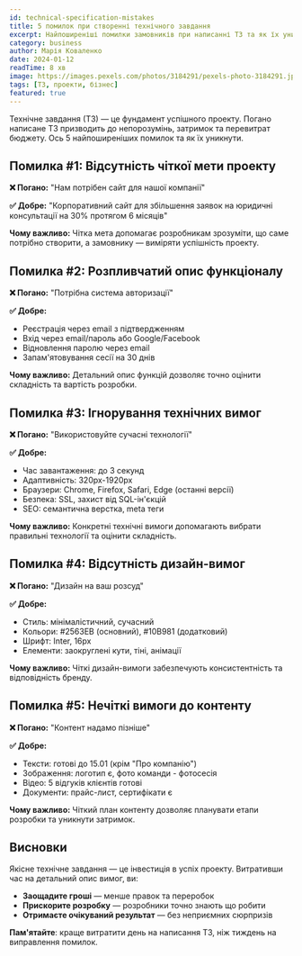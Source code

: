 ```yaml
---
id: technical-specification-mistakes
title: 5 помилок при створенні технічного завдання
excerpt: Найпоширеніші помилки замовників при написанні ТЗ та як їх уникнути для успішної реалізації проекту.
category: business
author: Марія Коваленко
date: 2024-01-12
readTime: 8 хв
image: https://images.pexels.com/photos/3184291/pexels-photo-3184291.jpeg?auto=compress&cs=tinysrgb&w=600
tags: [ТЗ, проекти, бізнес]
featured: true
---
```


Технічне завдання (ТЗ) — це фундамент успішного проекту. Погано написане ТЗ призводить до непорозумінь, затримок та перевитрат бюджету. Ось 5 найпоширеніших помилок та як їх уникнути.

## Помилка #1: Відсутність чіткої мети проекту

**❌ Погано:** "Нам потрібен сайт для нашої компанії"

**✅ Добре:** "Корпоративний сайт для збільшення заявок на юридичні консультації на 30% протягом 6 місяців"

**Чому важливо:** Чітка мета допомагає розробникам зрозуміти, що саме потрібно створити, а замовнику — виміряти успішність проекту.

## Помилка #2: Розпливчатий опис функціоналу

**❌ Погано:** "Потрібна система авторизації"

**✅ Добре:** 
- Реєстрація через email з підтвердженням
- Вхід через email/пароль або Google/Facebook
- Відновлення паролю через email
- Запам'ятовування сесії на 30 днів

**Чому важливо:** Детальний опис функцій дозволяє точно оцінити складність та вартість розробки.

## Помилка #3: Ігнорування технічних вимог

**❌ Погано:** "Використовуйте сучасні технології"

**✅ Добре:**
- Час завантаження: до 3 секунд
- Адаптивність: 320px-1920px
- Браузери: Chrome, Firefox, Safari, Edge (останні версії)
- Безпека: SSL, захист від SQL-ін'єкцій
- SEO: семантична верстка, meta теги

**Чому важливо:** Конкретні технічні вимоги допомагають вибрати правильні технології та оцінити складність.

## Помилка #4: Відсутність дизайн-вимог

**❌ Погано:** "Дизайн на ваш розсуд"

**✅ Добре:**
- Стиль: мінімалістичний, сучасний
- Кольори: #2563EB (основний), #10B981 (додатковий)
- Шрифт: Inter, 16px
- Елементи: заокруглені кути, тіні, анімації

**Чому важливо:** Чіткі дизайн-вимоги забезпечують консистентність та відповідність бренду.

## Помилка #5: Нечіткі вимоги до контенту

**❌ Погано:** "Контент надамо пізніше"

**✅ Добре:**
- Тексти: готові до 15.01 (крім "Про компанію")
- Зображення: логотип є, фото команди - фотосесія
- Відео: 5 відгуків клієнтів готові
- Документи: прайс-лист, сертифікати є

**Чому важливо:** Чіткий план контенту дозволяє планувати етапи розробки та уникнути затримок.

## Висновки

Якісне технічне завдання — це інвестиція в успіх проекту. Витративши час на детальний опис вимог, ви:

- **Заощадите гроші** — менше правок та переробок
- **Прискорите розробку** — розробники точно знають що робити  
- **Отримаєте очікуваний результат** — без неприємних сюрпризів

**Пам'ятайте**: краще витратити день на написання ТЗ, ніж тиждень на виправлення помилок.